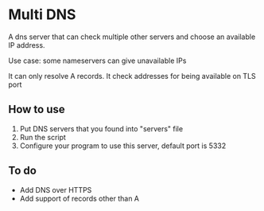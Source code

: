 # Multi DNS
A dns server that can check multiple other servers and choose an available IP address. 

Use case: some nameservers can give unavailable IPs

It can only resolve A records. 
It check addresses for being available on TLS port 

## How to use

1. Put DNS servers that you found into "servers" file
2. Run the script
3. Configure your program to use this server, default port is 5332


## To do
 - Add DNS over HTTPS
 - Add support of records other than A
